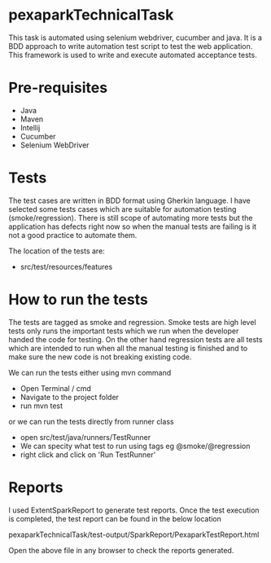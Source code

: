 # pexaparkTechnicalTask

This task is automated using selenium webdriver, cucumber and java. It is a BDD approach to write automation test script
to test the web application. This framework is used to write and execute automated acceptance tests. 

# Pre-requisites
- Java
- Maven
- Intellij
- Cucumber
- Selenium WebDriver

# Tests

The test cases are written in BDD format using Gherkin language. I have selected some tests cases which are suitable 
for automation testing (smoke/regression). There is still scope of automating more tests
but the application has defects right now so when the manual tests are failing is it not a 
good practice to automate them. 

The location of the tests are:

 - src/test/resources/features

# How to run the tests
The tests are tagged as smoke and regression. Smoke tests are high level tests only runs the important
tests which we run when the developer handed the code for testing. On the other hand regression tests are
all tests which are intended to run when all the manual testing is finished and to make sure the new code is not breaking 
existing code.

We can run the tests either using mvn command
- Open Terminal / cmd
- Navigate to the project folder
- run mvn test

or we can run the tests directly from runner class
- open src/test/java/runners/TestRunner
- We can specity what test to run using tags eg @smoke/@regression
- right click and click on 'Run TestRunner'

# Reports

I used ExtentSparkReport to generate test reports. Once the test execution is completed, 
the test report can be found in the below location

pexaparkTechnicalTask/test-output/SparkReport/PexaparkTestReport.html

Open the above file in any browser to check the reports generated.


